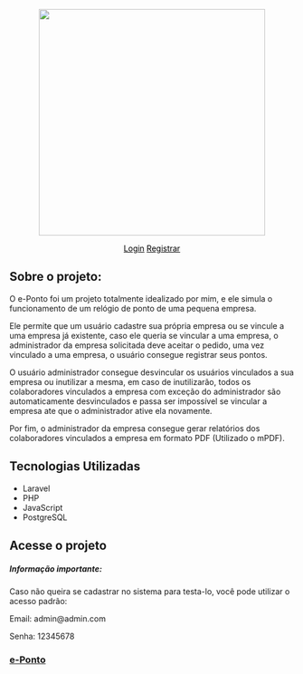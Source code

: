 <p align="center"><img src="https://raw.githubusercontent.com/IgorPC/e-Ponto/master/public/eponto.png" width="400"></p>

<p align="center">
<a style="color: black" href="http://neweponto.herokuapp.com/login">Login</a>
<a style="color: black" href="http://neweponto.herokuapp.com/register">Registrar</a>

## Sobre o projeto:

   <p>O e-Ponto foi um projeto totalmente idealizado por mim, e ele simula o funcionamento de um relógio de ponto de uma pequena empresa.</p>

   <p>Ele permite que um usuário cadastre sua própria empresa ou se vincule a uma empresa já existente, caso ele queria se vincular a uma empresa, o administrador da empresa solicitada deve aceitar o pedido, uma vez vinculado a uma empresa, o usuário consegue registrar seus pontos.</p>

   <p>O usuário administrador consegue desvincular os usuários vinculados a sua empresa ou inutilizar a mesma, em caso de inutilizarão, todos os colaboradores vinculados a empresa com exceção do administrador são automaticamente desvinculados e passa ser impossível se vincular a empresa ate que o administrador ative ela novamente.</p>

   <p>Por fim, o administrador da empresa consegue gerar relatórios dos colaboradores vinculados a empresa em formato PDF (Utilizado o mPDF).</p>

## Tecnologias Utilizadas

<ul>
    <li>Laravel</li>
    <li>PHP</li>
    <li>JavaScript</li>
    <li>PostgreSQL</li>
</ul>    

## Acesse o projeto
<h5>Informação importante: </h5>
<p>Caso não queira se cadastrar no sistema para testa-lo, você pode utilizar o acesso padrão: </p>
<p>Email: admin@admin.com</p>
<p>Senha: 12345678</p>

<h3><a href="https://laraorders.herokuapp.com/" target="_blank">e-Ponto</a></h3>
